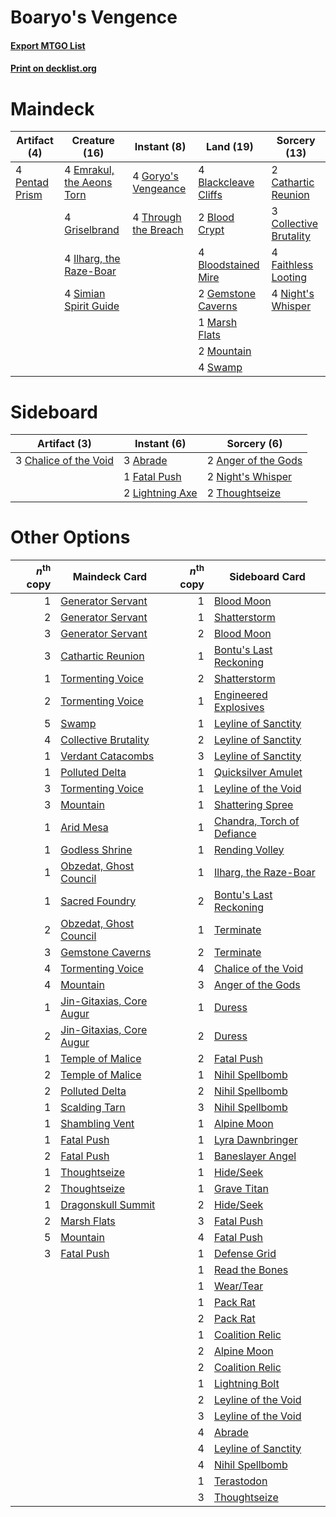 # Boaryo's Vengence

#### [Export MTGO List](../collection/Boaryo's%20Vengence/Boaryo's%20Vengence.txt)
#### [Print on decklist.org](http://decklist.org/?deckmain=4%09Blackcleave%20Cliffs%0A2%09Blood%20Crypt%0A4%09Bloodstained%20Mire%0A2%09Cathartic%20Reunion%0A3%09Collective%20Brutality%0A4%09Emrakul,%20the%20Aeons%20Torn%0A4%09Faithless%20Looting%0A2%09Gemstone%20Caverns%0A4%09Goryo's%20Vengeance%0A4%09Griselbrand%0A4%09Ilharg,%20the%20Raze-Boar%0A1%09Marsh%20Flats%0A2%09Mountain%0A4%09Night's%20Whisper%0A4%09Pentad%20Prism%0A4%09Simian%20Spirit%20Guide%0A4%09Swamp%0A4%09Through%20the%20Breach&deckside=3%09Abrade%0A2%09Anger%20of%20the%20Gods%0A3%09Chalice%20of%20the%20Void%0A1%09Fatal%20Push%0A2%09Lightning%20Axe%0A2%09Night's%20Whisper%0A2%09Thoughtseize)
# Maindeck

|                                      Artifact (4)                                      |                                           Creature (16)                                            |                                         Instant (8)                                          |                                           Land (19)                                           |                                          Sorcery (13)                                           |
|----------------------------------------------------------------------------------------|----------------------------------------------------------------------------------------------------|----------------------------------------------------------------------------------------------|-----------------------------------------------------------------------------------------------|-------------------------------------------------------------------------------------------------|
|4 [Pentad Prism](http://gatherer.wizards.com/Pages/Card/Details.aspx?multiverseid=72860)|4 [Emrakul, the Aeons Torn](http://gatherer.wizards.com/Pages/Card/Details.aspx?multiverseid=397905)|4 [Goryo's Vengeance](http://gatherer.wizards.com/Pages/Card/Details.aspx?multiverseid=74475) |4 [Blackcleave Cliffs](http://gatherer.wizards.com/Pages/Card/Details.aspx?multiverseid=209401)|2 [Cathartic Reunion](http://gatherer.wizards.com/Pages/Card/Details.aspx?multiverseid=417682)   |
|                                                                                        |4 [Griselbrand](http://gatherer.wizards.com/Pages/Card/Details.aspx?multiverseid=239995)            |4 [Through the Breach](http://gatherer.wizards.com/Pages/Card/Details.aspx?multiverseid=80250)|2 [Blood Crypt](http://gatherer.wizards.com/Pages/Card/Details.aspx?multiverseid=97102)        |3 [Collective Brutality](http://gatherer.wizards.com/Pages/Card/Details.aspx?multiverseid=414380)|
|                                                                                        |4 [Ilharg, the Raze-Boar](http://gatherer.wizards.com/Pages/Card/Details.aspx?multiverseid=461060)  |                                                                                              |4 [Bloodstained Mire](http://gatherer.wizards.com/Pages/Card/Details.aspx?multiverseid=405094) |4 [Faithless Looting](http://gatherer.wizards.com/Pages/Card/Details.aspx?multiverseid=389512)   |
|                                                                                        |4 [Simian Spirit Guide](http://gatherer.wizards.com/Pages/Card/Details.aspx?multiverseid=442137)    |                                                                                              |2 [Gemstone Caverns](http://gatherer.wizards.com/Pages/Card/Details.aspx?multiverseid=122094)  |4 [Night's Whisper](http://gatherer.wizards.com/Pages/Card/Details.aspx?multiverseid=51178)      |
|                                                                                        |                                                                                                    |                                                                                              |1 [Marsh Flats](http://gatherer.wizards.com/Pages/Card/Details.aspx?multiverseid=405101)       |                                                                                                 |
|                                                                                        |                                                                                                    |                                                                                              |2 [Mountain](http://gatherer.wizards.com/Pages/Card/Details.aspx?multiverseid=439859)          |                                                                                                 |
|                                                                                        |                                                                                                    |                                                                                              |4 [Swamp](http://gatherer.wizards.com/Pages/Card/Details.aspx?multiverseid=439858)             |                                                                                                 |


# Sideboard

|                                          Artifact (3)                                          |                                       Instant (6)                                        |                                         Sorcery (6)                                          |
|------------------------------------------------------------------------------------------------|------------------------------------------------------------------------------------------|----------------------------------------------------------------------------------------------|
|3 [Chalice of the Void](http://gatherer.wizards.com/Pages/Card/Details.aspx?multiverseid=442211)|3 [Abrade](http://gatherer.wizards.com/Pages/Card/Details.aspx?multiverseid=430772)       |2 [Anger of the Gods](http://gatherer.wizards.com/Pages/Card/Details.aspx?multiverseid=438682)|
|                                                                                                |1 [Fatal Push](http://gatherer.wizards.com/Pages/Card/Details.aspx?multiverseid=423724)   |2 [Night's Whisper](http://gatherer.wizards.com/Pages/Card/Details.aspx?multiverseid=51178)   |
|                                                                                                |2 [Lightning Axe](http://gatherer.wizards.com/Pages/Card/Details.aspx?multiverseid=409925)|2 [Thoughtseize](http://gatherer.wizards.com/Pages/Card/Details.aspx?multiverseid=438676)     |


# Other Options

|*n*<sup>th</sup> copy|                                           Maindeck Card                                           |*n*<sup>th</sup> copy|                                           Sideboard Card                                            |
|--------------------:|---------------------------------------------------------------------------------------------------|--------------------:|-----------------------------------------------------------------------------------------------------|
|                    1|[Generator Servant](http://gatherer.wizards.com/Pages/Card/Details.aspx?multiverseid=383254)       |                    1|[Blood Moon](http://gatherer.wizards.com/Pages/Card/Details.aspx?multiverseid=45386)                 |
|                    2|[Generator Servant](http://gatherer.wizards.com/Pages/Card/Details.aspx?multiverseid=383254)       |                    1|[Shatterstorm](http://gatherer.wizards.com/Pages/Card/Details.aspx?multiverseid=130370)              |
|                    3|[Generator Servant](http://gatherer.wizards.com/Pages/Card/Details.aspx?multiverseid=383254)       |                    2|[Blood Moon](http://gatherer.wizards.com/Pages/Card/Details.aspx?multiverseid=45386)                 |
|                    3|[Cathartic Reunion](http://gatherer.wizards.com/Pages/Card/Details.aspx?multiverseid=417682)       |                    1|[Bontu's Last Reckoning](http://gatherer.wizards.com/Pages/Card/Details.aspx?multiverseid=430749)    |
|                    1|[Tormenting Voice](http://gatherer.wizards.com/Pages/Card/Details.aspx?multiverseid=426853)        |                    2|[Shatterstorm](http://gatherer.wizards.com/Pages/Card/Details.aspx?multiverseid=130370)              |
|                    2|[Tormenting Voice](http://gatherer.wizards.com/Pages/Card/Details.aspx?multiverseid=426853)        |                    1|[Engineered Explosives](http://gatherer.wizards.com/Pages/Card/Details.aspx?multiverseid=50139)      |
|                    5|[Swamp](http://gatherer.wizards.com/Pages/Card/Details.aspx?multiverseid=439858)                   |                    1|[Leyline of Sanctity](http://gatherer.wizards.com/Pages/Card/Details.aspx?multiverseid=204993)       |
|                    4|[Collective Brutality](http://gatherer.wizards.com/Pages/Card/Details.aspx?multiverseid=414380)    |                    2|[Leyline of Sanctity](http://gatherer.wizards.com/Pages/Card/Details.aspx?multiverseid=204993)       |
|                    1|[Verdant Catacombs](http://gatherer.wizards.com/Pages/Card/Details.aspx?multiverseid=405113)       |                    3|[Leyline of Sanctity](http://gatherer.wizards.com/Pages/Card/Details.aspx?multiverseid=204993)       |
|                    1|[Polluted Delta](http://gatherer.wizards.com/Pages/Card/Details.aspx?multiverseid=405104)          |                    1|[Quicksilver Amulet](http://gatherer.wizards.com/Pages/Card/Details.aspx?multiverseid=439386)        |
|                    3|[Tormenting Voice](http://gatherer.wizards.com/Pages/Card/Details.aspx?multiverseid=426853)        |                    1|[Leyline of the Void](http://gatherer.wizards.com/Pages/Card/Details.aspx?multiverseid=107682)       |
|                    3|[Mountain](http://gatherer.wizards.com/Pages/Card/Details.aspx?multiverseid=439859)                |                    1|[Shattering Spree](http://gatherer.wizards.com/Pages/Card/Details.aspx?multiverseid=456224)          |
|                    1|[Arid Mesa](http://gatherer.wizards.com/Pages/Card/Details.aspx?multiverseid=405092)               |                    1|[Chandra, Torch of Defiance](http://gatherer.wizards.com/Pages/Card/Details.aspx?multiverseid=417683)|
|                    1|[Godless Shrine](http://gatherer.wizards.com/Pages/Card/Details.aspx?multiverseid=405099)          |                    1|[Rending Volley](http://gatherer.wizards.com/Pages/Card/Details.aspx?multiverseid=394663)            |
|                    1|[Obzedat, Ghost Council](http://gatherer.wizards.com/Pages/Card/Details.aspx?multiverseid=366246)  |                    1|[Ilharg, the Raze-Boar](http://gatherer.wizards.com/Pages/Card/Details.aspx?multiverseid=461060)     |
|                    1|[Sacred Foundry](http://gatherer.wizards.com/Pages/Card/Details.aspx?multiverseid=405106)          |                    2|[Bontu's Last Reckoning](http://gatherer.wizards.com/Pages/Card/Details.aspx?multiverseid=430749)    |
|                    2|[Obzedat, Ghost Council](http://gatherer.wizards.com/Pages/Card/Details.aspx?multiverseid=366246)  |                    1|[Terminate](http://gatherer.wizards.com/Pages/Card/Details.aspx?multiverseid=176449)                 |
|                    3|[Gemstone Caverns](http://gatherer.wizards.com/Pages/Card/Details.aspx?multiverseid=122094)        |                    2|[Terminate](http://gatherer.wizards.com/Pages/Card/Details.aspx?multiverseid=176449)                 |
|                    4|[Tormenting Voice](http://gatherer.wizards.com/Pages/Card/Details.aspx?multiverseid=426853)        |                    4|[Chalice of the Void](http://gatherer.wizards.com/Pages/Card/Details.aspx?multiverseid=442211)       |
|                    4|[Mountain](http://gatherer.wizards.com/Pages/Card/Details.aspx?multiverseid=439859)                |                    3|[Anger of the Gods](http://gatherer.wizards.com/Pages/Card/Details.aspx?multiverseid=438682)         |
|                    1|[Jin-Gitaxias, Core Augur](http://gatherer.wizards.com/Pages/Card/Details.aspx?multiverseid=438628)|                    1|[Duress](http://gatherer.wizards.com/Pages/Card/Details.aspx?multiverseid=14557)                     |
|                    2|[Jin-Gitaxias, Core Augur](http://gatherer.wizards.com/Pages/Card/Details.aspx?multiverseid=438628)|                    2|[Duress](http://gatherer.wizards.com/Pages/Card/Details.aspx?multiverseid=14557)                     |
|                    1|[Temple of Malice](http://gatherer.wizards.com/Pages/Card/Details.aspx?multiverseid=378536)        |                    2|[Fatal Push](http://gatherer.wizards.com/Pages/Card/Details.aspx?multiverseid=423724)                |
|                    2|[Temple of Malice](http://gatherer.wizards.com/Pages/Card/Details.aspx?multiverseid=378536)        |                    1|[Nihil Spellbomb](http://gatherer.wizards.com/Pages/Card/Details.aspx?multiverseid=442215)           |
|                    2|[Polluted Delta](http://gatherer.wizards.com/Pages/Card/Details.aspx?multiverseid=405104)          |                    2|[Nihil Spellbomb](http://gatherer.wizards.com/Pages/Card/Details.aspx?multiverseid=442215)           |
|                    1|[Scalding Tarn](http://gatherer.wizards.com/Pages/Card/Details.aspx?multiverseid=405107)           |                    3|[Nihil Spellbomb](http://gatherer.wizards.com/Pages/Card/Details.aspx?multiverseid=442215)           |
|                    1|[Shambling Vent](http://gatherer.wizards.com/Pages/Card/Details.aspx?multiverseid=402031)          |                    1|[Alpine Moon](http://gatherer.wizards.com/Pages/Card/Details.aspx?multiverseid=447264)               |
|                    1|[Fatal Push](http://gatherer.wizards.com/Pages/Card/Details.aspx?multiverseid=423724)              |                    1|[Lyra Dawnbringer](http://gatherer.wizards.com/Pages/Card/Details.aspx?multiverseid=442914)          |
|                    2|[Fatal Push](http://gatherer.wizards.com/Pages/Card/Details.aspx?multiverseid=423724)              |                    1|[Baneslayer Angel](http://gatherer.wizards.com/Pages/Card/Details.aspx?multiverseid=191065)          |
|                    1|[Thoughtseize](http://gatherer.wizards.com/Pages/Card/Details.aspx?multiverseid=438676)            |                    1|[Hide/Seek](http://gatherer.wizards.com/Pages/Card/Details.aspx?multiverseid=107315)                 |
|                    2|[Thoughtseize](http://gatherer.wizards.com/Pages/Card/Details.aspx?multiverseid=438676)            |                    1|[Grave Titan](http://gatherer.wizards.com/Pages/Card/Details.aspx?multiverseid=389540)               |
|                    1|[Dragonskull Summit](http://gatherer.wizards.com/Pages/Card/Details.aspx?multiverseid=420909)      |                    2|[Hide/Seek](http://gatherer.wizards.com/Pages/Card/Details.aspx?multiverseid=107315)                 |
|                    2|[Marsh Flats](http://gatherer.wizards.com/Pages/Card/Details.aspx?multiverseid=405101)             |                    3|[Fatal Push](http://gatherer.wizards.com/Pages/Card/Details.aspx?multiverseid=423724)                |
|                    5|[Mountain](http://gatherer.wizards.com/Pages/Card/Details.aspx?multiverseid=439859)                |                    4|[Fatal Push](http://gatherer.wizards.com/Pages/Card/Details.aspx?multiverseid=423724)                |
|                    3|[Fatal Push](http://gatherer.wizards.com/Pages/Card/Details.aspx?multiverseid=423724)              |                    1|[Defense Grid](http://gatherer.wizards.com/Pages/Card/Details.aspx?multiverseid=45481)               |
|                     |                                                                                                   |                    1|[Read the Bones](http://gatherer.wizards.com/Pages/Card/Details.aspx?multiverseid=389649)            |
|                     |                                                                                                   |                    1|[Wear/Tear](http://gatherer.wizards.com/Pages/Card/Details.aspx?multiverseid=368950)                 |
|                     |                                                                                                   |                    1|[Pack Rat](http://gatherer.wizards.com/Pages/Card/Details.aspx?multiverseid=253624)                  |
|                     |                                                                                                   |                    2|[Pack Rat](http://gatherer.wizards.com/Pages/Card/Details.aspx?multiverseid=253624)                  |
|                     |                                                                                                   |                    1|[Coalition Relic](http://gatherer.wizards.com/Pages/Card/Details.aspx?multiverseid=442212)           |
|                     |                                                                                                   |                    2|[Alpine Moon](http://gatherer.wizards.com/Pages/Card/Details.aspx?multiverseid=447264)               |
|                     |                                                                                                   |                    2|[Coalition Relic](http://gatherer.wizards.com/Pages/Card/Details.aspx?multiverseid=442212)           |
|                     |                                                                                                   |                    1|[Lightning Bolt](http://gatherer.wizards.com/Pages/Card/Details.aspx?multiverseid=806)               |
|                     |                                                                                                   |                    2|[Leyline of the Void](http://gatherer.wizards.com/Pages/Card/Details.aspx?multiverseid=107682)       |
|                     |                                                                                                   |                    3|[Leyline of the Void](http://gatherer.wizards.com/Pages/Card/Details.aspx?multiverseid=107682)       |
|                     |                                                                                                   |                    4|[Abrade](http://gatherer.wizards.com/Pages/Card/Details.aspx?multiverseid=430772)                    |
|                     |                                                                                                   |                    4|[Leyline of Sanctity](http://gatherer.wizards.com/Pages/Card/Details.aspx?multiverseid=204993)       |
|                     |                                                                                                   |                    4|[Nihil Spellbomb](http://gatherer.wizards.com/Pages/Card/Details.aspx?multiverseid=442215)           |
|                     |                                                                                                   |                    1|[Terastodon](http://gatherer.wizards.com/Pages/Card/Details.aspx?multiverseid=389715)                |
|                     |                                                                                                   |                    3|[Thoughtseize](http://gatherer.wizards.com/Pages/Card/Details.aspx?multiverseid=438676)              |

